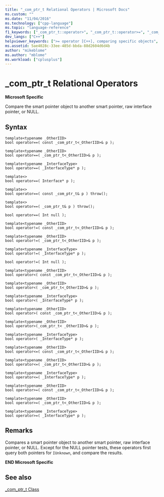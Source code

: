```yaml
---
title: "_com_ptr_t Relational Operators | Microsoft Docs"
ms.custom: ""
ms.date: "11/04/2016"
ms.technology: ["cpp-language"]
ms.topic: "language-reference"
f1_keywords: ["_com_ptr_t::operator>", "_com_ptr_t::operator>=", "_com_ptr_t::operator<=", "_com_ptr_t::operator==", "_com_ptr_t::operator!=", "_com_ptr_t::operator<"]
dev_langs: ["C++"]
helpviewer_keywords: [">= operator [C++], comparing specific objects", "!= operator", "operator > [C++], pointers", "operator>= [C++], pointers", "operator < [C++], pointers", "operator!= [C++], relational operators", "< operator [C++], comparing specific objects", "operator== [C++], pointers", "operator == [C++], pointers", "<= operator [C++], with specific objects", "relational operators [C++], _com_ptr_t class", "operator >= [C++], pointers", "operator != [C++], relational operators", "operator <= [C++], pointers", "> operator [C++], comparing specific objects", "operator<= [C++], pointers", "operator< [C++], pointers", "== operator [C++], with specific Visual C++ objects"]
ms.assetid: 5ae4028c-33ee-485d-bbda-88d2604d6d4b
author: "mikeblome"
ms.author: "mblome"
ms.workload: ["cplusplus"]
---
```

# _com_ptr_t Relational Operators
**Microsoft Specific**  
  
 Compare the smart pointer object to another smart pointer, raw interface pointer, or NULL.  
  
## Syntax  
  
```  
template<typename _OtherIID>   
bool operator==( const _com_ptr_t<_OtherIID>& p );  
  
template<typename _OtherIID>    
bool operator==( _com_ptr_t<_OtherIID>& p );  
  
template<typename _InterfaceType>   
bool operator==( _InterfaceType* p );  
  
template<>   
bool operator==( Interface* p );  
  
template<>   
bool operator==( const _com_ptr_t& p ) throw();  
  
template<>   
bool operator==( _com_ptr_t& p ) throw();  
  
bool operator==( Int null );  
  
template<typename _OtherIID>   
bool operator!=( const _com_ptr_t<_OtherIID>& p );  
  
template<typename _OtherIID>   
bool operator!=( _com_ptr_t<_OtherIID>& p );  
  
template<typename _InterfaceType>   
bool operator!=( _InterfaceType* p );  
  
bool operator!=( Int null );  

template<typename _OtherIID>   
bool operator<( const _com_ptr_t<_OtherIID>& p );  
  
template<typename _OtherIID>   
bool operator<( _com_ptr_t<_OtherIID>& p );  
  
template<typename _InterfaceType>   
bool operator<( _InterfaceType* p );  

template<typename _OtherIID>   
bool operator>( const _com_ptr_t<_OtherIID>& p );  
  
template<typename _OtherIID>   
bool operator>(_com_ptr_t< _OtherIID>& p );  
  
template<typename _InterfaceType>   
bool operator>( _InterfaceType* p );  
  
template<typename _OtherIID>   
bool operator<=( const _com_ptr_t<_OtherIID>& p );  
  
template<typename _OtherIID>   
bool operator<=( _com_ptr_t<_OtherIID>& p );  
  
template<typename _InterfaceType>   
bool operator<=( _InterfaceType* p );  
  
template<typename _OtherIID>  
bool operator>=( const _com_ptr_t<_OtherIID>& p );  
  
template<typename _OtherIID>   
bool operator>=( _com_ptr_t<_OtherIID>& p );  
  
template<typename _InterfaceType>   
bool operator>=( _InterfaceType* p );  
```  
  
## Remarks  
 Compares a smart pointer object to another smart pointer, raw interface pointer, or NULL. Except for the NULL pointer tests, these operators first query both pointers for `IUnknown`, and compare the results.  
  
 **END Microsoft Specific**  
  
## See also  
 [_com_ptr_t Class](../cpp/com-ptr-t-class.md)